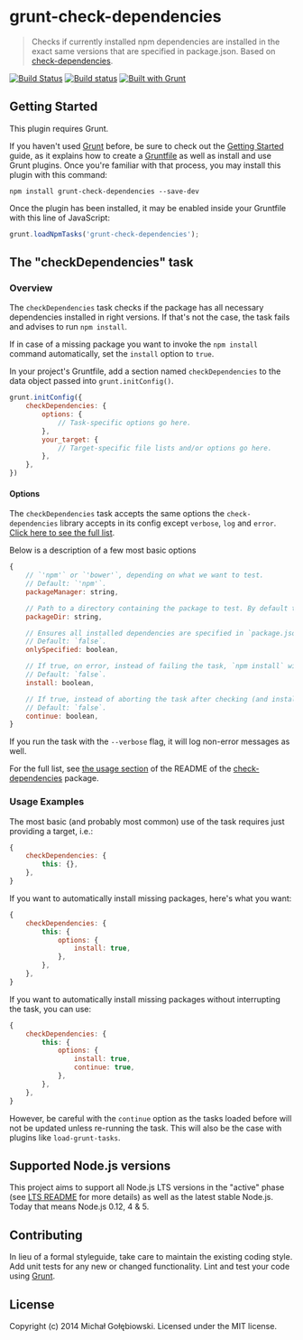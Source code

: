 # grunt-check-dependencies

> Checks if currently installed npm dependencies are installed in the exact same versions that are specified in package.json. Based on [check-dependencies](https://www.npmjs.org/package/check-dependencies).

[![Build Status](https://travis-ci.org/mzgol/grunt-check-dependencies.svg?branch=master)](https://travis-ci.org/mzgol/grunt-check-dependencies)
[![Build status](https://ci.appveyor.com/api/projects/status/058pwmb1qvxphjfa/branch/master?svg=true)](https://ci.appveyor.com/project/mzgol/grunt-check-dependencies/branch/master)
[![Built with Grunt](https://cdn.gruntjs.com/builtwith.png)](http://gruntjs.com/)

## Getting Started
This plugin requires Grunt.

If you haven't used [Grunt](http://gruntjs.com/) before, be sure to check out the [Getting Started](http://gruntjs.com/getting-started) guide, as it explains how to create a [Gruntfile](http://gruntjs.com/sample-gruntfile) as well as install and use Grunt plugins. Once you're familiar with that process, you may install this plugin with this command:

```shell
npm install grunt-check-dependencies --save-dev
```

Once the plugin has been installed, it may be enabled inside your Gruntfile with this line of JavaScript:

```js
grunt.loadNpmTasks('grunt-check-dependencies');
```

## The "checkDependencies" task

### Overview
The `checkDependencies` task checks if the package has all necessary dependencies installed in right versions.
If that's not the case, the task fails and advises to run `npm install`.

If in case of a missing package you want to invoke the `npm install` command automatically, set the `install`
option to `true`.

In your project's Gruntfile, add a section named `checkDependencies` to the data object passed into `grunt.initConfig()`.

```js
grunt.initConfig({
    checkDependencies: {
        options: {
            // Task-specific options go here.
        },
        your_target: {
            // Target-specific file lists and/or options go here.
        },
    },
})
```

#### Options

The `checkDependencies` task accepts the same options the `check-dependencies` library accepts in its config except `verbose`, `log` and `error`. [Click here to see the full list](https://github.com/mzgol/check-dependencies/tree/0.9.3#usage).

Below is a description of a few most basic options

```js
{
    // `'npm'` or `'bower'`, depending on what we want to test.
    // Default: `'npm'`.
    packageManager: string,

    // Path to a directory containing the package to test. By default the current app is tested.
    packageDir: string,

    // Ensures all installed dependencies are specified in `package.json` or `bower.json`.
    // Default: `false`.
    onlySpecified: boolean,

    // If true, on error, instead of failing the task, `npm install` will be invoked for the user.
    // Default: `false`.
    install: boolean,

    // If true, instead of aborting the task after checking (and installing), the task will continue.
    // Default: `false`.
    continue: boolean,
}
```

If you run the task with the `--verbose` flag, it will log non-error messages as well.

For the full list, see [the usage section](https://github.com/mzgol/check-dependencies#usage) of the README of the [check-dependencies](https://www.npmjs.org/package/check-dependencies) package.

### Usage Examples

The most basic (and probably most common) use of the task requires just providing a target, i.e.:
```js
{
    checkDependencies: {
        this: {},
    },
}
```

If you want to automatically install missing packages, here's what you want:
```js
{
    checkDependencies: {
        this: {
            options: {
                install: true,
            },
        },
    },
}
```

If you want to automatically install missing packages without interrupting the task, you can use:
```js
{
    checkDependencies: {
        this: {
            options: {
                install: true,
                continue: true,
            },
        },
    },
}
```
However, be careful with the `continue` option as the tasks loaded before will not be updated unless re-running the task. This will also be the case with plugins like `load-grunt-tasks`.

## Supported Node.js versions
This project aims to support all Node.js LTS versions in the "active" phase (see [LTS README](https://github.com/nodejs/LTS/blob/master/README.md) for more details) as well as the latest stable Node.js. Today that means Node.js 0.12, 4 & 5.

## Contributing
In lieu of a formal styleguide, take care to maintain the existing coding style. Add unit tests for any new or changed functionality. Lint and test your code using [Grunt](http://gruntjs.com/).

## License
Copyright (c) 2014 Michał Gołębiowski. Licensed under the MIT license.
